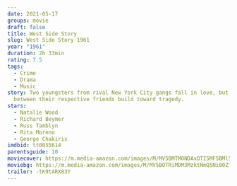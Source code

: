 ```yaml
---
date: 2021-05-17
groups: movie
draft: false
title: West Side Story
slug: West Side Story 1961
year: "1961"
duration: 2h 33min
rating: 7.5
tags:
  - Crime
  - Drama
  - Music
story: Two youngsters from rival New York City gangs fall in love, but tensions
  between their respective friends build toward tragedy.
stars:
  - Natalie Wood
  - Richard Beymer
  - Russ Tamblyn
  - Rita Moreno
  - George Chakiris
imdbid: tt0055614
parentsguide: 10
moviecover: https://m.media-amazon.com/images/M/MV5BMTM0NDAxOTI5MF5BMl5BanBnXkFtZTcwNjI4Mjg3NA@@._V1_FMjpg_UX682_.jpg
moviebg: https://m.media-amazon.com/images/M/MV5BOTRiMDM3MzktNmQ5Ni00ZTI1LThjZjgtMjZjZGYzN2YxZDdmXkEyXkFqcGdeQXVyMDM2NDM2MQ@@._V1_FMjpg_UX1280_.jpg
trailer: -tK9tARX83Y
---
```


